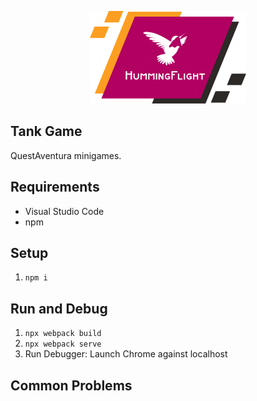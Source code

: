 <p align="center">
  <img src="readme-logo.png" alt="HummingFlight banner"/>
</p>

## Tank Game
QuestAventura minigames.

## Requirements
- Visual Studio Code
- npm

## Setup
1. `npm i`

## Run and Debug
1. `npx webpack build`
2. `npx webpack serve`
3. Run Debugger: Launch Chrome against localhost

## Common Problems